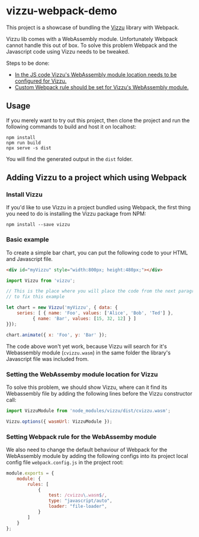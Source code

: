# vizzu-webpack-demo

This project is a showcase of bundling the [Vizzu](https://github.com/vizzuhq/vizzu-lib) 
library with Webpack.

Vizzu lib comes with a WebAssembly module. Unfortunately Webpack cannot handle 
this out of box. To solve this problem Webpack and the Javascript code using Vizzu
needs to be tweaked. 

Steps to be done:
- [In the JS code Vizzu's WebAssembly module location needs to be configured for Vizzu.](#setting-the-webassemby-module-location-for-vizzu)
- [Custom Webpack rule should be set for Vizzu's WebAssembly module.](#setting-webpack-rule-for-the-webassemby-module)

## Usage

If you merely want to try out this project, then clone the project and run the 
following commands to build and host it on localhost:

```shell
npm install
npm run build
npx serve -s dist
```

You will find the generated output in the `dist` folder.


## Adding Vizzu to a project which using Webpack

### Install Vizzu

If you'd like to use Vizzu in a project bundled using Webpack, the first thing
you need to do is installing the Vizzu package from NPM:

```shell
npm install --save vizzu
```

### Basic example 

To create a simple bar chart, you can put the following code to your HTML
and Javascript file.

```html
<div id="myVizzu" style="width:800px; height:480px;"></div>
```

```javascript
import Vizzu from 'vizzu';

// This is the place where you will place the code from the next paragraph
// to fix this example

let chart = new Vizzu('myVizzu', { data: {
	series: [ { name: 'Foo', values: ['Alice', 'Bob', 'Ted'] },
		  { name: 'Bar', values: [15, 32, 12] } ]
}});

chart.animate({ x: 'Foo', y: 'Bar' });
```

The code above won't yet work, because Vizzu will search for it's Webassembly
module (`cvizzu.wasm`) in the same folder the library's Javascript file was 
included from.

### Setting the WebAssemby module location for Vizzu

To solve this problem, we should show Vizzu, where can it find its Webassembly
file by adding the following lines before the Vizzu constructor call:

```javascript
import VizzuModule from 'node_modules/vizzu/dist/cvizzu.wasm';

Vizzu.options({ wasmUrl: VizzuModule });
```

### Setting Webpack rule for the WebAssemby module

We also need to change the default behaviour of Webpack for the WebAssembly
module by adding the following configs into its project local config file
`webpack.config.js` in the project root:

```javascript
module.exports = {
	module: {
		rules: [
			{
				test: /cvizzu\.wasm$/,
				type: "javascript/auto",
				loader: "file-loader",
			}
		]
	}
};
```
